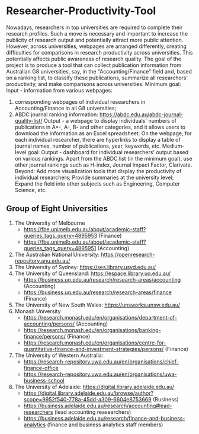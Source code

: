# Researcher-Productivity-Tool

Nowadays, researchers in top universities are required to complete their research profiles. Such a move is necessary and important to increase the publicity of research output and potentially attract more public attention. However, across universities, webpages are arranged differently, creating difficulties for comparisons in research productivity across universities. This potentially affects public awareness of research quality. The goal of the project is to produce a tool that can collect publication information from Australian G8 universities, say, in the "Accounting/Finance" field and, based on a ranking list, to classify these publications, summarize all researchers' productivity, and make comparisons across universities. Minimum goal: Input - information from various webpages: 

1) corresponding webpages of individual researchers in Accounting/Finance in all G8 universities; 
2) ABDC journal ranking information: https://abdc.edu.au/abdc-journal-quality-list/ Output - a webpage to display individuals' numbers of publications in A*-, A-, B- and other categories, and it allows users to download the information as an Excel spreadsheet. On the webpage, for each individual researcher, there are hyperlinks to display a table of journal names, number of publications, year, keywords, etc. Medium-level goal: Output - dashboard for individual researchers' output based on various rankings. Apart from the ABDC list (in the minimum goal), use other journal rankings such as H-index, Journal Impact Factor, Clarivate. Beyond: Add more visualization tools that display the productivity of individual researchers; Provide summaries at the university level; Expand the field into other subjects such as Engineering, Computer Science, etc.

## Group of Eight Universities

1. The University of Melbourne
    - https://fbe.unimelb.edu.au/about/academic-staff?queries_tags_query=4895953 (Finance)
    - https://fbe.unimelb.edu.au/about/academic-staff?queries_tags_query=4895951 (Accounting)
2. The Australian National University: https://openresearch-repository.anu.edu.au/
3. The University of Sydney: https://ses.library.usyd.edu.au/
4. The University of Queensland: https://espace.library.uq.edu.au/
    - https://business.uq.edu.au/research/research-areas/accounting (Accounting)
    - https://business.uq.edu.au/research/research-areas/finance (Finance)
5. The University of New South Wales: https://unsworks.unsw.edu.au/
6. Monash University
   - https://research.monash.edu/en/organisations/department-of-accounting/persons/ (Accounting)
   - https://research.monash.edu/en/organisations/banking-finance/persons/ (Finance)
   - https://research.monash.edu/en/organisations/centre-for-quantitative-finance-and-investment-strategies/persons/ (Finance)
7. The University of Western Australia:
   - https://research-repository.uwa.edu.au/en/organisations/chief-finance-office
   - https://research-repository.uwa.edu.au/en/organisations/uwa-business-school
8. The University of Adelaide: https://digital.library.adelaide.edu.au/
   - https://digital.library.adelaide.edu.au/browse/author?scope=9952f540-778a-45dd-a309-6604e8753669 (Business)
   - https://business.adelaide.edu.au/research/accounting#lead-researchers (lead accounting reasearchers)
   - https://business.adelaide.edu.au/research/finance-and-business-analytics (finance and business analytics staff members)
